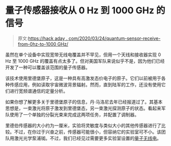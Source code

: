 # 量子传感器接收从 0 Hz 到 1000 GHz 的信号

> 原文:[https://hack aday . com/2020/03/24/quantum-sensor-receive-from-0hz-to-1000 GHz/](https://hackaday.com/2020/03/24/quantum-sensor-receives-from-0-hz-to-1000-ghz/)

虽然在单个设备中实现宽带无线电覆盖并不罕见，但用一个天线和接收器实现 0 Hz 至 1000 GHz 的覆盖有点太多了。但对美国军队来说似乎不是，因为他们已经开发了一种可以覆盖该范围的量子传感器。

该技术使用里德堡原子，这是一种具有高激发态价电子的原子。它们以前被用于各种传感应用，例如读取宇宙微波背景辐射。然而，直到陆军的工作，还没有使用它们进行宽频谱通信的定量分析。

如果你想了解更多关于里德堡原子的信息，丹·马洛尼去年已经报道过了。其基本思想是，一束激光将原子激发到里德堡态，另一束激光探测原子的状态。看起来军队使用了一个单独的分裂光束来完成这两项任务，并配置了调制器。

里德伯传感器的大小约为一厘米，实验将灵敏度与类似大小的其他传感器进行了比较。不过，在你过于兴奋之前，传感器可能很小，但容纳它的实验室可不小。该团队用激光光学泵浦铷。不过，我们已经见过需要更多实验室设置的[量子无线电](https://hackaday.com/2019/03/18/youre-listening-to-quantum-radio/)。